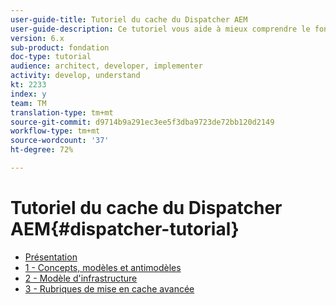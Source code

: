 ```yaml
---
user-guide-title: Tutoriel du cache du Dispatcher AEM
user-guide-description: Ce tutoriel vous aide à mieux comprendre le fonctionnement et l’utilisation du Dispatcher.
version: 6.x
sub-product: fondation
doc-type: tutorial
audience: architect, developer, implementer
activity: develop, understand
kt: 2233
index: y
team: TM
translation-type: tm+mt
source-git-commit: d9714b9a291ec3ee5f3dba9723de72bb120d2149
workflow-type: tm+mt
source-wordcount: '37'
ht-degree: 72%

---
```



# Tutoriel du cache du Dispatcher AEM{#dispatcher-tutorial}

+ [Présentation](overview.md)
+ [1 - Concepts, modèles et antimodèles](chapter-1.md)
+ [2 - Modèle d&#39;infrastructure](chapter-2.md)
+ [3 - Rubriques de mise en cache avancée](chapter-3.md)
